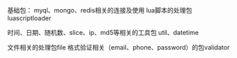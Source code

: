 基础包：
myql、mongo、redis相关的连接及使用
lua脚本的处理包luascriptloader

时间、日期、随机数、slice、ip、md5等相关的工具包 util、datetime

文件相关的处理包file
格式验证相关（email、phone、password）的包validator

